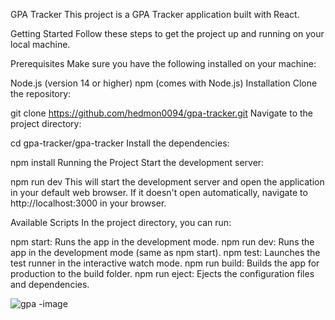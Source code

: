GPA Tracker
This project is a GPA Tracker application built with React.

Getting Started
Follow these steps to get the project up and running on your local machine.

Prerequisites
Make sure you have the following installed on your machine:

Node.js (version 14 or higher)
npm (comes with Node.js)
Installation
Clone the repository:

git clone https://github.com/hedmon0094/gpa-tracker.git
Navigate to the project directory:

cd gpa-tracker/gpa-tracker
Install the dependencies:

npm install
Running the Project
Start the development server:

npm run dev
This will start the development server and open the application in your default web browser. If it doesn't open automatically, navigate to http://localhost:3000 in your browser.

Available Scripts
In the project directory, you can run:

npm start: Runs the app in the development mode.
npm run dev: Runs the app in the development mode (same as npm start).
npm test: Launches the test runner in the interactive watch mode.
npm run build: Builds the app for production to the build folder.
npm run eject: Ejects the configuration files and dependencies.


![gpa -image](https://github.com/user-attachments/assets/64993141-e25e-4eb2-80d2-4252d4c013be)
